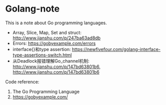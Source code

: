 # Golang-note
This is a note about Go programming languages.
- Array, Slice, Map, Set and struct: http://www.jianshu.com/p/247ba63ad8db
- Errors: https://gobyexample.com/errors
- interface{}和type assertion: https://newfivefour.com/golang-interface-type-assertions-switch.html
- 从Deadlock报错理解Go_channel机制: http://www.jianshu.com/p/147bd63801b6, http://www.jianshu.com/p/147bd63801b6

Code reference:
1. The Go Programming Language
2. https://gobyexample.com/

